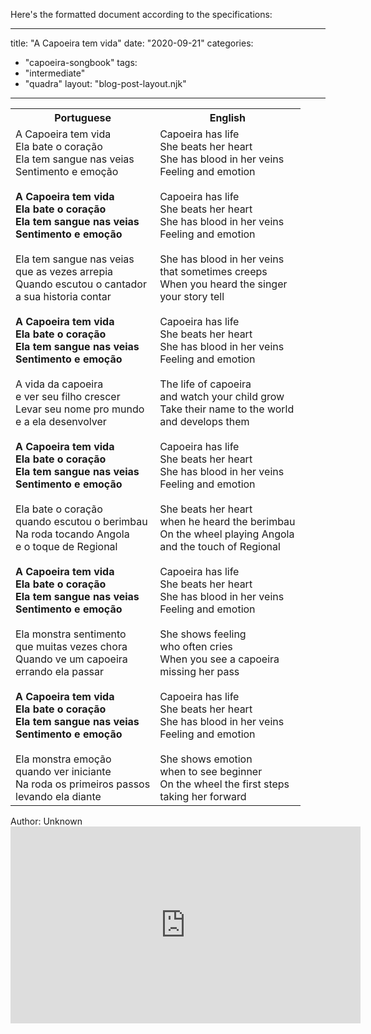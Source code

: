 Here's the formatted document according to the specifications:

---
title: "A Capoeira tem vida"
date: "2020-09-21"
categories: 
  - "capoeira-songbook"
tags: 
  - "intermediate"
  - "quadra"
layout: "blog-post-layout.njk"
---

<table class="capoeira-table">
    <tr class="header-row">
        <th>Portuguese</th>
        <th>English</th>
    </tr>
    <tr>
        <td>A Capoeira tem vida<br>
        Ela bate o coração<br>
        Ela tem sangue nas veias<br>
        Sentimento e emoção<br>
        <br>
        <strong>A Capoeira tem vida<br>
        Ela bate o coração<br>
        Ela tem sangue nas veias<br>
        Sentimento e emoção</strong><br>
        <br>
        Ela tem sangue nas veias<br>
        que as vezes arrepia<br>
        Quando escutou o cantador<br>
        a sua historia contar<br>
        <br>
        <strong>A Capoeira tem vida<br>
        Ela bate o coração<br>
        Ela tem sangue nas veias<br>
        Sentimento e emoção</strong><br>
        <br>
        A vida da capoeira<br>
        e ver seu filho crescer<br>
        Levar seu nome pro mundo<br>
        e a ela desenvolver<br>
        <br>
        <strong>A Capoeira tem vida<br>
        Ela bate o coração<br>
        Ela tem sangue nas veias<br>
        Sentimento e emoção</strong><br>
        <br>
        Ela bate o coração<br>
        quando escutou o berimbau<br>
        Na roda tocando Angola<br>
        e o toque de Regional<br>
        <br>
        <strong>A Capoeira tem vida</strong><br>
        <strong>Ela bate o coração<br>
        Ela tem sangue nas veias<br>
        Sentimento e emoção</strong><br>
        <br>
        Ela monstra sentimento<br>
        que muitas vezes chora<br>
        Quando ve um capoeira<br>
        errando ela passar<br>
        <br>
        <strong>A Capoeira tem vida<br>
        Ela bate o coração<br>
        Ela tem sangue nas veias<br>
        Sentimento e emoção</strong><br>
        <br>
        Ela monstra emoção<br>
        quando ver iniciante<br>
        Na roda os primeiros passos<br>
        levando ela diante</td>
        <td>Capoeira has life<br>
        She beats her heart<br>
        She has blood in her veins<br>
        Feeling and emotion<br>
        <br>
        Capoeira has life<br>
        She beats her heart<br>
        She has blood in her veins<br>
        Feeling and emotion<br>
        <br>
        She has blood in her veins<br>
        that sometimes creeps<br>
        When you heard the singer<br>
        your story tell<br>
        <br>
        Capoeira has life<br>
        She beats her heart<br>
        She has blood in her veins<br>
        Feeling and emotion<br>
        <br>
        The life of capoeira<br>
        and watch your child grow<br>
        Take their name to the world<br>
        and develops them<br>
        <br>
        Capoeira has life<br>
        She beats her heart<br>
        She has blood in her veins<br>
        Feeling and emotion<br>
        <br>
        She beats her heart<br>
        when he heard the berimbau<br>
        On the wheel playing Angola<br>
        and the touch of Regional<br>
        <br>
        Capoeira has life<br>
        She beats her heart<br>
        She has blood in her veins<br>
        Feeling and emotion<br>
        <br>
        She shows feeling<br>
        who often cries<br>
        When you see a capoeira<br>
        missing her pass<br>
        <br>
        Capoeira has life<br>
        She beats her heart<br>
        She has blood in her veins<br>
        Feeling and emotion<br>
        <br>
        She shows emotion<br>
        when to see beginner<br>
        On the wheel the first steps<br>
        taking her forward</td>
    </tr>
</table>

<figcaption>
Author: Unknown
</figcaption>

<iframe width="560" height="315" src="https://www.youtube.com/embed/ZSLZMd7rNhs" title="YouTube video player" frameborder="0" allow="accelerometer; autoplay; clipboard-write; encrypted-media; gyroscope; picture-in-picture" allowfullscreen></iframe>
